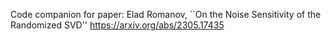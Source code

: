 Code companion for paper: 
Elad Romanov, ``On the Noise Sensitivity of the Randomized SVD''
https://arxiv.org/abs/2305.17435
